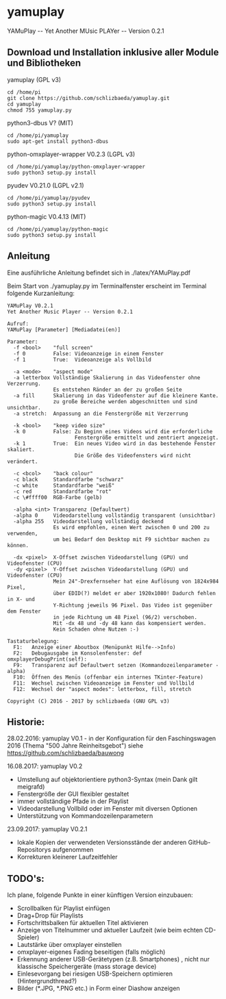 # yamuplay
YAMuPlay -- Yet Another MUsic PLAYer -- Version 0.2.1

## Download und Installation inklusive aller Module und Bibliotheken
yamuplay (GPL v3)
```shell
cd /home/pi
git clone https://github.com/schlizbaeda/yamuplay.git
cd yamuplay
chmod 755 yamuplay.py
```

python3-dbus V? (MIT)
```shell
cd /home/pi/yamuplay
sudo apt-get install python3-dbus
```

python-omxplayer-wrapper V0.2.3 (LGPL v3)
```shell
cd /home/pi/yamuplay/python-omxplayer-wrapper
sudo python3 setup.py install
```

pyudev V0.21.0 (LGPL v2.1)
```shell
cd /home/pi/yamuplay/pyudev
sudo python3 setup.py install
```

python-magic V0.4.13 (MIT)
```shell
cd /home/pi/yamuplay/python-magic
sudo python3 setup.py install
```

## Anleitung
Eine ausführliche Anleitung befindet sich in ./latex/YAMuPlay.pdf

Beim Start von ./yamuplay.py im Terminalfenster erscheint im Terminal folgende Kurzanleitung:
```shell
YAMuPlay V0.2.1
Yet Another Music Player -- Version 0.2.1

Aufruf:
YAMuPlay [Parameter] [Mediadatei(en)]

Parameter:
  -f <bool>    "full screen"
  -f 0         False: Videoanzeige in einem Fenster
  -f 1         True:  Videoanzeige als Vollbild

  -a <mode>    "aspect mode"
  -a letterbox Vollständige Skalierung in das Videofenster ohne Verzerrung.
               Es entstehen Ränder an der zu großen Seite
  -a fill      Skalierung in das Videofenster auf die kleinere Kante.
               zu große Bereiche werden abgeschnitten und sind unsichtbar.
  -a stretch:  Anpassung an die Fenstergröße mit Verzerrung

  -k <bool>    "keep video size"
  -k 0         False: Zu Beginn eines Videos wird die erforderliche
                      Fenstergröße ermittelt und zentriert angezeigt.
  -k 1         True:  Ein neues Video wird in das bestehende Fenster skaliert.
                      Die Größe des Videofensters wird nicht verändert.

  -c <bcol>    "back colour"
  -c black     Standardfarbe "schwarz"
  -c white     Standardfarbe "weiß"
  -c red       Standardfarbe "rot"
  -c \#ffff00  RGB-Farbe (gelb)

  -alpha <int> Transparenz (Defaultwert)
  -alpha 0     Videodarstellung vollständig transparent (unsichtbar)
  -alpha 255   Videodarstellung vollständig deckend
               Es wird empfohlen, einen Wert zwischen 0 und 200 zu verwenden,
               um bei Bedarf den Desktop mit F9 sichtbar machen zu können.

  -dx <pixel>  X-Offset zwischen Videodarstellung (GPU) und Videofenster (CPU)
  -dy <pixel>  Y-Offset zwischen Videodarstellung (GPU) und Videofenster (CPU)
               Mein 24"-Drexfernseher hat eine Auflösung von 1824x984 Pixel,
               über EDID(?) meldet er aber 1920x1080! Dadurch fehlen in X- und
               Y-Richtung jeweils 96 Pixel. Das Video ist gegenüber dem Fenster
               in jede Richtung um 48 Pixel (96/2) verschoben.
               Mit -dx 48 und -dy 48 kann das kompensiert werden.
               Kein Schaden ohne Nutzen :-)

Tastaturbelegung:
  F1:   Anzeige einer Aboutbox (Menüpunkt Hilfe-->Info)
  F2:   Debugausgabe im Konsolenfenster: def omxplayerDebugPrint(self):
  F9:   Transparenz auf Defaultwert setzen (Kommandozeilenparameter -alpha)
  F10:  Öffnen des Menüs (offenbar ein internes TKinter-Feature) 
  F11:  Wechsel zwischen Videoanzeige im Fenster und Vollbild
  F12:  Wechsel der "aspect modes": letterbox, fill, stretch

Copyright (C) 2016 - 2017 by schlizbaeda (GNU GPL v3)
```

## Historie:
28.02.2016:
yamuplay V0.1 - in der Konfiguration für den Faschingswagen 2016 (Thema "500 Jahre Reinheitsgebot") 
  siehe https://github.com/schlizbaeda/bauwong

16.08.2017:
yamuplay V0.2
* Umstellung auf objektorientiere python3-Syntax (mein Dank gilt meigrafd)
* Fenstergröße der GUI flexibler gestaltet
* immer vollständige Pfade in der Playlist
* Videodarstellung Vollbild oder im Fenster mit diversen Optionen
* Unterstützung von Kommandozeilenparametern

23.09.2017:
yamuplay V0.2.1
* lokale Kopien der verwendeten Versionsstände der anderen GitHub-Repositorys aufgenommen
* Korrekturen kleinerer Laufzeitfehler

## TODO's:
Ich plane, folgende Punkte in einer künftigen Version einzubauen:
* Scrollbalken für Playlist einfügen
* Drag+Drop für Playlists
* Fortschrittsbalken für aktuellen Titel aktivieren
* Anzeige von Titelnummer und aktueller Laufzeit (wie beim echten CD-Spieler)
* Lautstärke über omxplayer einstellen
* omxplayer-eigenes Fading beseitigen (falls möglich)
* Erkennung anderer USB-Gerätetypen (z.B. Smartphones) , nicht nur klassische Speichergeräte (mass storage device)
* Einlesevorgang bei riesigen USB-Speichern optimieren (Hintergrundthread?)
* Bilder (*.JPG, *.PNG etc.) in Form einer Diashow anzeigen
